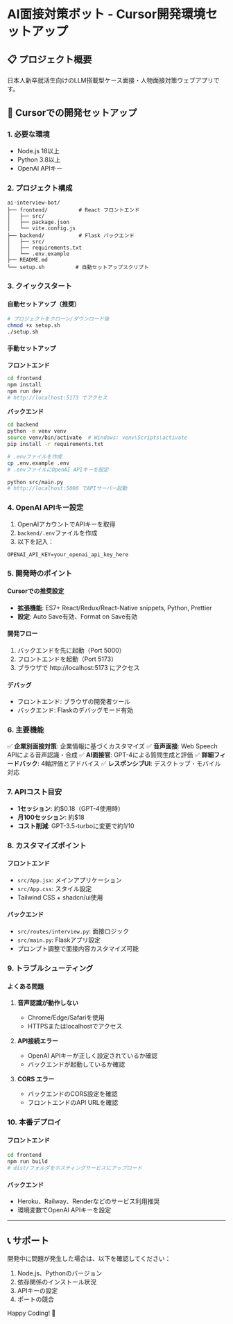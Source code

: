 # AI面接対策ボット - Cursor開発環境セットアップ

## 📋 プロジェクト概要

日本人新卒就活生向けのLLM搭載型ケース面接・人物面接対策ウェブアプリです。

## 🚀 Cursorでの開発セットアップ

### 1. 必要な環境
- Node.js 18以上
- Python 3.8以上
- OpenAI APIキー

### 2. プロジェクト構成
```
ai-interview-bot/
├── frontend/          # React フロントエンド
│   ├── src/
│   ├── package.json
│   └── vite.config.js
├── backend/           # Flask バックエンド
│   ├── src/
│   ├── requirements.txt
│   └── .env.example
├── README.md
└── setup.sh          # 自動セットアップスクリプト
```

### 3. クイックスタート

#### 自動セットアップ（推奨）
```bash
# プロジェクトをクローン/ダウンロード後
chmod +x setup.sh
./setup.sh
```

#### 手動セットアップ

**フロントエンド**
```bash
cd frontend
npm install
npm run dev
# http://localhost:5173 でアクセス
```

**バックエンド**
```bash
cd backend
python -m venv venv
source venv/bin/activate  # Windows: venv\Scripts\activate
pip install -r requirements.txt

# .envファイルを作成
cp .env.example .env
# .envファイルにOpenAI APIキーを設定

python src/main.py
# http://localhost:5000 でAPIサーバー起動
```

### 4. OpenAI APIキー設定

1. OpenAIアカウントでAPIキーを取得
2. `backend/.env`ファイルを作成
3. 以下を記入：
```
OPENAI_API_KEY=your_openai_api_key_here
```

### 5. 開発時のポイント

#### Cursorでの推奨設定
- **拡張機能**: ES7+ React/Redux/React-Native snippets, Python, Prettier
- **設定**: Auto Save有効、Format on Save有効

#### 開発フロー
1. バックエンドを先に起動（Port 5000）
2. フロントエンドを起動（Port 5173）
3. ブラウザで http://localhost:5173 にアクセス

#### デバッグ
- フロントエンド: ブラウザの開発者ツール
- バックエンド: Flaskのデバッグモード有効

### 6. 主要機能

✅ **企業別面接対策**: 企業情報に基づくカスタマイズ
✅ **音声面接**: Web Speech APIによる音声認識・合成
✅ **AI面接官**: GPT-4による質問生成と評価
✅ **詳細フィードバック**: 4軸評価とアドバイス
✅ **レスポンシブUI**: デスクトップ・モバイル対応

### 7. APIコスト目安

- **1セッション**: 約$0.18（GPT-4使用時）
- **月100セッション**: 約$18
- **コスト削減**: GPT-3.5-turboに変更で約1/10

### 8. カスタマイズポイント

#### フロントエンド
- `src/App.jsx`: メインアプリケーション
- `src/App.css`: スタイル設定
- Tailwind CSS + shadcn/ui使用

#### バックエンド
- `src/routes/interview.py`: 面接ロジック
- `src/main.py`: Flaskアプリ設定
- プロンプト調整で面接内容カスタマイズ可能

### 9. トラブルシューティング

#### よくある問題
1. **音声認識が動作しない**
   - Chrome/Edge/Safariを使用
   - HTTPSまたはlocalhostでアクセス

2. **API接続エラー**
   - OpenAI APIキーが正しく設定されているか確認
   - バックエンドが起動しているか確認

3. **CORS エラー**
   - バックエンドのCORS設定を確認
   - フロントエンドのAPI URLを確認

### 10. 本番デプロイ

#### フロントエンド
```bash
cd frontend
npm run build
# dist/フォルダをホスティングサービスにアップロード
```

#### バックエンド
- Heroku、Railway、Renderなどのサービス利用推奨
- 環境変数でOpenAI APIキーを設定

---

## 📞 サポート

開発中に問題が発生した場合は、以下を確認してください：
1. Node.js、Pythonのバージョン
2. 依存関係のインストール状況
3. APIキーの設定
4. ポートの競合

Happy Coding! 🎉

